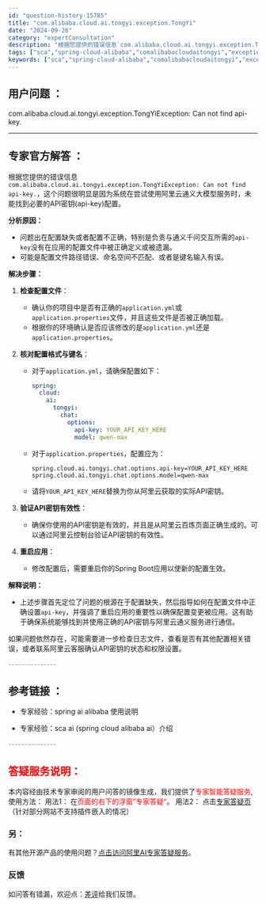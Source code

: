 ```yaml
---
id: "question-history-15785"
title: "com.alibaba.cloud.ai.tongyi.exception.TongYi"
date: "2024-09-26"
category: "expertConsultation"
description: "根据您提供的错误信息`com.alibaba.cloud.ai.tongyi.exception.TongYiException: Can not find api-key.`，这个问题很明显是因为系统在尝试使用阿里云通义大模型服务时，未能找到必要的API密钥(api-key)配置。**分析原因：*"
tags: ["sca","spring-cloud-alibaba","comalibabacloudaitongyi","exception","TongYiException","api-key","find"]
keywords: ["sca","spring-cloud-alibaba","comalibabacloudaitongyi","exception","TongYiException","api-key","find"]
---
```


## 用户问题 ： 
 com.alibaba.cloud.ai.tongyi.exception.TongYiException: Can not find api-key.  

---------------
## 专家官方解答 ：

根据您提供的错误信息`com.alibaba.cloud.ai.tongyi.exception.TongYiException: Can not find api-key.`，这个问题很明显是因为系统在尝试使用阿里云通义大模型服务时，未能找到必要的API密钥(api-key)配置。

**分析原因：**
- 问题出在配置缺失或者配置不正确，特别是负责与通义千问交互所需的`api-key`没有在应用的配置文件中被正确定义或被遗漏。
- 可能是配置文件路径错误、命名空间不匹配、或者是键名输入有误。

**解决步骤：**

1. **检查配置文件**：
   - 确认你的项目中是否有正确的`application.yml`或`application.properties`文件，并且这些文件是否被正确加载。
   - 根据你的环境确认是否应该修改的是`application.yml`还是`application.properties`。

2. **核对配置格式与键名**：
   - 对于`application.yml`，请确保配置如下：
     ```yaml
     spring:
       cloud:
         ai:
           tongyi:
             chat:
               options:
                 api-key: YOUR_API_KEY_HERE
                 model: qwen-max
     ```
   - 对于`application.properties`，配置应为：
     ```
     spring.cloud.ai.tongyi.chat.options.api-key=YOUR_API_KEY_HERE
     spring.cloud.ai.tongyi.chat.options.model=qwen-max
     ```
   - 请将`YOUR_API_KEY_HERE`替换为你从阿里云获取的实际API密钥。

3. **验证API密钥有效性**：
   - 确保你使用的API密钥是有效的，并且是从阿里云百炼页面正确生成的。可以通过阿里云控制台验证API密钥的有效性。

4. **重启应用**：
   - 修改配置后，需要重启你的Spring Boot应用以使新的配置生效。

**解释说明：**
- 上述步骤首先定位了问题的根源在于配置缺失，然后指导如何在配置文件中正确设置`api-key`，并强调了重启应用的重要性以确保配置变更被应用。这有助于确保系统能够找到并使用正确的API密钥与阿里云通义服务进行通信。

如果问题依然存在，可能需要进一步检查日志文件，查看是否有其他配置相关错误，或者联系阿里云客服确认API密钥的状态和权限设置。


<font color="#949494">---------------</font> 


## 参考链接 ：

* 专家经验：spring ai alibaba 使用说明 
 
 * 专家经验：sca ai (spring cloud alibaba ai）介绍 


 <font color="#949494">---------------</font> 
 


## <font color="#FF0000">答疑服务说明：</font> 

本内容经由技术专家审阅的用户问答的镜像生成，我们提供了<font color="#FF0000">专家智能答疑服务</font>,使用方法：
用法1： 在<font color="#FF0000">页面的右下的浮窗”专家答疑“</font>。
用法2： 点击[专家答疑页](https://answer.opensource.alibaba.com/docs/intro)（针对部分网站不支持插件嵌入的情况）
### 另：


有其他开源产品的使用问题？[点击访问阿里AI专家答疑服务](https://answer.opensource.alibaba.com/docs/intro)。
### 反馈
如问答有错漏，欢迎点：[差评](https://ai.nacos.io/user/feedbackByEnhancerGradePOJOID?enhancerGradePOJOId=15787)给我们反馈。
